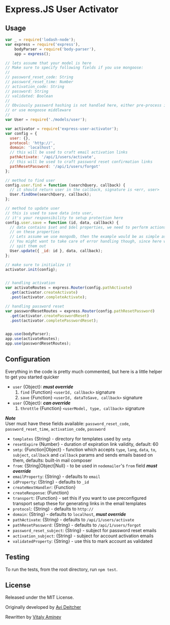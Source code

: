 # Express.JS User Activator

## Usage

```js
var _ = require('lodash-node');
var express = require('express'),
    bodyParser = require('body-parser'),
    app = express();

// lets assume that your model is here
// Make sure to specify following fields if you use mongoose:
//
// password_reset_code: String
// password_reset_time: Number
// activation_code: String
// password: String
// validated: Boolean
//
// Obviously password hashing is not handled here, either pre-process it yourself,
// or use mongoose middleware
//
var User = require('./models/user');

var activator = require('express-user-activator');
var config = {
  user: {},
  protocol: 'http://',
  domain: 'localhost',
  // this will be used to craft email activation links
  pathActivate: '/api/1/users/activate',
  // this will be used to craft password reset confirmation links
  pathResetPassword: '/api/1/users/forgot'
};

// method to find user
config.user.find = function (searchQuery, callback) {
  // it should return user in the callback, signature is <err, user>
  User.findOne(searchQuery, callback);
};

// method to update user
// this is used to save data into user,
// it's your responsibility to setup protection here
config.user.save = function (id, data, callback) {
  // data contains $set and $del properties, we need to perform actions based
  // on these properties
  // Lets assume we use mongodb, then the example would be as simple as this:
  // You might want to take care of error handling though, since here we just
  // spit them out
  User.update({ _id: id }, data, callback);
};

// make sure to initialize it
activator.init(config);


// handling activation
var activateRoutes = express.Router(config.pathActivate)
  .get(activator.createActivate)
  .post(activator.completeActivate);

// handling password reset
var passwordResetRoutes = express.Router(config.pathResetPassword)
  .get(activator.createPasswordReset)
  .post(activator.completePasswordReset);


app.use(bodyParser);
app.use(activateRoutes);
app.use(passwordResetRoutes);

```

## Configuration

Everything in the code is pretty much commented, but here is a little helper
to get you started quicker

* `user` {Object}: ***must override***
  1. `find` {Function}  `<userId, callback>` signature
  2. `save` {Function}  `<userId, dataToSave, callback>` signature
* `user` {Object}: ***can override***
  1. `throttle` {Function}  `<userModel, type, callback>` signature

***Note***  
User must have these fields available: `password_reset_code`, `password_reset_time`,
`activation_code`, `password`  

* `templates` {String} - directory for templates used by `smtp`
* `resetExpire` {Number} - duration of expiration link validity, default: 60
* `smtp`: {Function|Object} - function which accepts `type`, `lang`, `data`, `to`, `subject`, `callback`
  and `callback` params and sends emails based on them, defaults: built-in mail composer
* `from`: {String|Object|Null} - to be used in `nodemailer`'s `from` field ***must override***
* `emailProperty`: {String} - defaults to `email`
* `idProperty`: {String} - defaults to `_id`
* `createNextHandler`: {Function}
* `createResponse`: {Function}
* `transport`: {Function} - set this if you want to use preconfigured transport
 setup these for generating links in the email templates
* `protocol`: {String} - defaults to `http://`
* `domain`: {String} - defaults to `localhost`, ***must override***
* `pathActivate`: {String} - defaults to `/api/1/users/activate`
* `pathResetPassword`: {String} - defaults to `/api/1/users/forgot`
* `password_reset_subject`: {String} - subject for password reset emails
* `activation_subject`: {String} - subject for account activation emails
* `validatedProperty`: {String} - use this to mark account as validated


## Testing
To run the tests, from the root directory, run `npm test`.

## License
Released under the MIT License.

Originally developed by [Avi Deitcher](https://github.com/deitch)

Rewritten by [Vitaly Aminev](https://github.com/AVVS)

